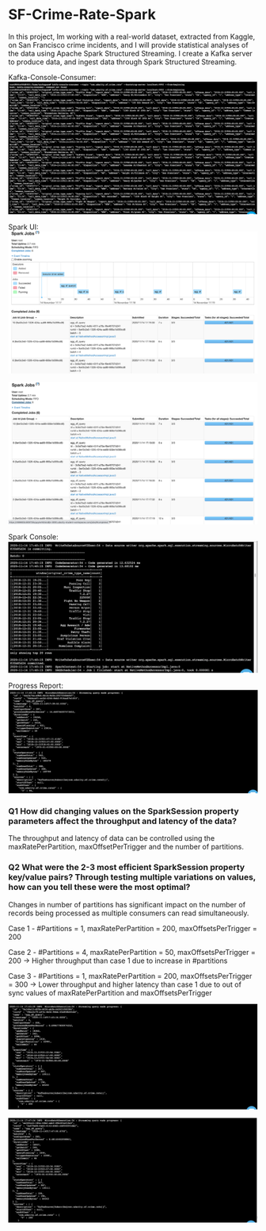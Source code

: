 # SF-Crime-Rate-Spark

In this project, Im working with a real-world dataset, extracted from Kaggle, on San Francisco crime incidents, and I will provide statistical analyses of the data using Apache Spark Structured Streaming. I create a Kafka server to produce data, and ingest data through Spark Structured Streaming.

Kafka-Console-Consumer:
![alt text](screenshots/kafka_console_consumer.png)


Spark UI:
![alt text](screenshots/spark_ui.png)

![alt text](screenshots/spark_ui_jobs.png)


Spark Console:
![alt text](screenshots/agg_df.png)

Progress Report:
![alt text](screenshots/progress_report_multipartition.png)


### Q1 How did changing values on the SparkSession property parameters affect the throughput and latency of the data?

The throughput and latency of data can be controlled using the maxRatePerPartition, maxOffsetPerTrigger and the number of partitions. 

### Q2 What were the 2-3 most efficient SparkSession property key/value pairs? Through testing multiple variations on values, how can you tell these were the most optimal?

Changes in number of partitions has significant impact on the number of records being processed as multiple consumers can read simultaneously.

Case 1 - #Partitions  = 1, maxRatePerPartition = 200, maxOffsetsPerTrigger = 200

Case 2 - #Partitions  = 4, maxRatePerPartition = 50, maxOffsetsPerTrigger = 200 -> Higher throughput than case 1 due to increase in #partitions

Case 3 - #Partitions  = 1, maxRatePerPartition = 200, maxOffsetsPerTrigger = 300 -> Lower throughput and higher latency than case 1 due to out of sync values of maxRatePerPartition and maxOffsetsPerTrigger

![alt text](screenshots/progress_report_singlepartition.png)

![alt text](screenshots/progress_report_singlep_higher_offset.png)

